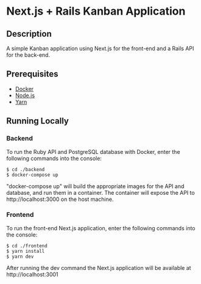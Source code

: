 <h1>Next.js + Rails Kanban Application</h1>
<h2>Description</h2>
<p>A simple Kanban application using Next.js for the front-end and a Rails API for the back-end.</p>
<h2>Prerequisites</h2>
<ul>
    <li>
        <a href="https://www.docker.com/get-started">Docker</a>
    </li>
    <li>
        <a href="https://nodejs.org/en/">Node.js</a>
    </li>
    <li>
        <a href="https://classic.yarnpkg.com/en/docs/install#windows-stable">Yarn</a>
    </li>
</ul>
<h2>Running Locally</h2>
<h3>Backend</h3>
<p>To run the Ruby API and PostgreSQL database with Docker, enter the following commands into the console:</p>

```
$ cd ./backend
$ docker-compose up
```

<p>"docker-compose up" will build the appropriate images for the API and database, and run them in a container. The container will expose the API to http://localhost:3000 on the host machine.</p>
<h3>Frontend</h3>
<p>To run the front-end Next.js application, enter the following commands into the console:</p>

```
$ cd ./frontend
$ yarn install
$ yarn dev
```

<p>After running the dev command the Next.js application will be available at http://localhost:3001</p>